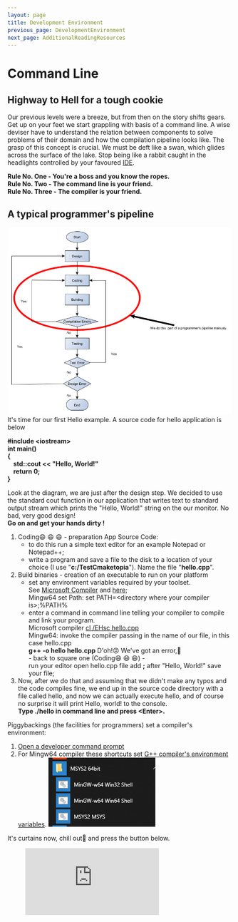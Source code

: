 ```yaml
---
layout: page
title: Development Environment
previous_page: DevelopmentEnvironment
next_page: AdditionalReadingResources
---
```


# Command Line

## Highway to Hell for a tough cookie

Our previous levels were a breeze, but from then on the story shifts gears. Get up on your feet we start grappling with basis of a command line. A wise deviser have to understand the relation between components to solve problems of their domain and how the compilation pipeline looks like. The grasp of this concept is crucial. We must be deft like a swan, which glides across the surface of the lake. Stop being like a rabbit caught in the headlights controlled by your favoured [IDE](https://en.wikipedia.org/wiki/Integrated_development_environment).  

**Rule No. One - You're a boss and you know the ropes.**  
**Rule No. Two - The command line is your friend.**  
**Rule No. Three - The compiler is your friend.**  

## A typical programmer's pipeline

![Simple flowchart](../assets/ProgrammerFlowChart.png)  
It's time for our first Hello example. A source code for hello application is below  

**\#include \<iostream>  
int main()  
{  
 &nbsp;&nbsp;&nbsp;&nbsp;std::cout << "Hello, World!"  
 &nbsp;&nbsp;&nbsp;&nbsp;return 0;  
}**  

Look at the diagram, we are just after the design step. We decided to use the standard cout function in our application that writes text to standard output stream which prints the "Hello, World!" string on the  our monitor. No bad, very good design!  
**Go on and get your hands dirty !**

1. Coding:smile: :smile: :smile: - preparation App Source Code:
    - to do this run a simple text editor for an example Notepad or Notepad++;
    - write a program and save a file to the disk to a location of your choice (I use "**c:/TestCmaketopia**"). Name the file "**hello.cpp**".
2. Build binaries - creation of an executable to run on your platform
    - set any environment variables required by your toolset.  
    See [Microsoft Compiler](https://docs.microsoft.com/en-us/cpp/build/setting-the-path-and-environment-variables-for-command-line-builds?view=vs-2017)
    and [here](https://blogs.msdn.microsoft.com/vcblog/2017/11/02/visual-studio-build-tools-now-include-the-vs2017-and-vs2015-msvc-toolsets/);  
    Mingw64 set Path: set PATH=\<directory where your compiler is>;%PATH%
    - enter a command in command line telling your compiler to compile and link your program.  
        Microsoft compiler [cl /EHsc hello.cpp](https://docs.microsoft.com/en-us/cpp/build/walkthrough-compiling-a-native-cpp-program-on-the-command-line?view=vs-2017)  
        Mingw64: invoke the compiler passing in the name of our file, in this case hello.cpp  
        **g++ -o hello hello.cpp**
       D'oh!:angry: We've got an error,:bug:  
       \- back to square one (Coding:smile: :smile: :smile:) -  
       run your editor open hello.cpp file add **;** after "Hello, World!" save your file;  
3. Now, after we do that and assuming that we didn't make any typos and the code compiles fine, we end up     in the source code directory with a file called hello, and now we can actually execute hello, and of       course no surprise it will print Hello, world! to the console.  
    **Type ./hello in command line and press \<Enter>.**

Piggybackings (the facilities for programmers) set a compiler's environment:

1. [Open a developer command prompt](https://docs.microsoft.com/en-us/cpp/build/walkthrough-compiling-a-native-cpp-program-on-the-command-line?view=vs-2017)
2. For Mingw64 compiler these shortcuts set [G++ compiler's environment variables](https://gcc.gnu.org/onlinedocs/gcc/Environment-Variables.html). ![Mingw64](../assets/MSYS2.png)

It's curtains now, chill out:metal: and press the button below.

<!-- blank line -->
<figure class="video_container">
  <iframe src="https://www.youtube.com/embed/l482T0yNkeo" frameborder="0" allowfullscreen="true"> </iframe>
</figure>
<!-- blank line -->
